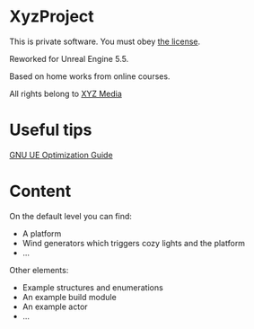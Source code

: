 # XyzProject

This is private software. You must obey [the license](LICENSE).

Reworked for Unreal Engine 5.5.

Based on home works from online courses.

All rights belong to [XYZ Media](https://www.school-xyz.com/gamecode)

# Useful tips

[GNU UE Optimization Guide](https://gpuopen.com/learn/unreal-engine-performance-guide/)

# Content

On the default level you can find:
- A platform
- Wind generators which triggers cozy lights and the platform
- ...

Other elements:
- Example structures and enumerations
- An example build module
- An example actor
- ...
